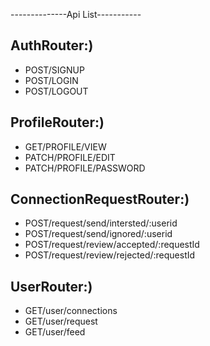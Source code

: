 --------------Api List-----------
## AuthRouter:)
- POST/SIGNUP
- POST/LOGIN
- POST/LOGOUT

## ProfileRouter:)
- GET/PROFILE/VIEW
- PATCH/PROFILE/EDIT
- PATCH/PROFILE/PASSWORD

## ConnectionRequestRouter:)
- POST/request/send/intersted/:userid
- POST/request/send/ignored/:userid
- POST/request/review/accepted/:requestId
- POST/request/review/rejected/:requestId

## UserRouter:)
- GET/user/connections
- GET/user/request
- GET/user/feed